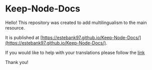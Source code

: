 # Keep-Node-Docs

Hello! This repository was created to add multilingualism to the main resource.

It is published at [https://estebank97.github.io/Keep-Node-Docs/](https://estebank97.github.io/Keep-Node-Docs/).  

If you would like to help with your translations please follow the [link](https://docs.google.com/spreadsheets/d/1uoaCepd-m1zMMrSlZYeG3akCeT2PS5Ue3nM0XZ6iNwM/edit?usp=sharing)

Thank you!
